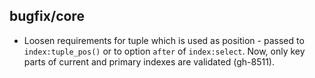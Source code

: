 ## bugfix/core

* Loosen requirements for tuple which is used as position - passed to
  `index:tuple_pos()` or to option `after` of `index:select`. Now, only
  key parts of current and primary indexes are validated (gh-8511).
